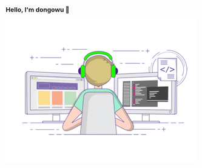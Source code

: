 ### Hello, I'm dongowu 👋
<p align="center">
  <div>
<!--     <img src="https://api.daily.dev/devcards/a7d2e51b28d643c59e678cd700c86a0c.png?r=11z" width="400" alt="jason's Dev Card"/> -->
<img align="center" src="https://github.com/dongowu/dongowu/blob/main/developer.gif"/>
  </div>
  
</p>
<p align= "center">
<!-- <img align="left" src="https://github-profile-trophy.vercel.app/?username=dongowu&title=MultipleLang,Star,Follower,Commit,Issue" style="max-width:100%;"> -->
<!-- <img align="right" src="https://github-readme-stats.vercel.app/api?username=dongowu&show_icons=true&icon_color=805AD5&text_color=718096&bg_color=ffffff&hide_title=true" /> -->
</p>





